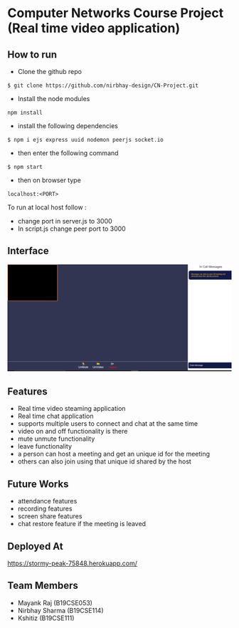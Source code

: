 # Computer Networks Course Project (Real time video application)

## **How to run**

- Clone the github repo

```
$ git clone https://github.com/nirbhay-design/CN-Project.git
```
- Install the node modules

```
npm install
```

- install the following dependencies

```
$ npm i ejs express uuid nodemon peerjs socket.io
```

- then enter the following command

```
$ npm start
```

- then on browser type

```
localhost:<PORT>
```

To run at local host follow :

- change port in server.js to 3000
- In script.js change peer port to 3000

## Interface

![img](https://github.com/Mayank9mare/ImagesForMarkdown/blob/main/eg1.png?raw=true)


## **Features**

- Real time video steaming application
- Real time chat application
- supports multiple users to connect and chat at the same time
- video on and off functionality is there
- mute unmute functionality
- leave functionality 
- a person can host a meeting and get an unique id for the meeting
- others can also join using that unique id shared by the host

## **Future Works**

- attendance features
- recording features
- screen share features
- chat restore feature if the meeting is leaved

## **Deployed At**

https://stormy-peak-75848.herokuapp.com/

## **Team Members**

- Mayank Raj (B19CSE053)
- Nirbhay Sharma (B19CSE114)
- Kshitiz (B19CSE111)

